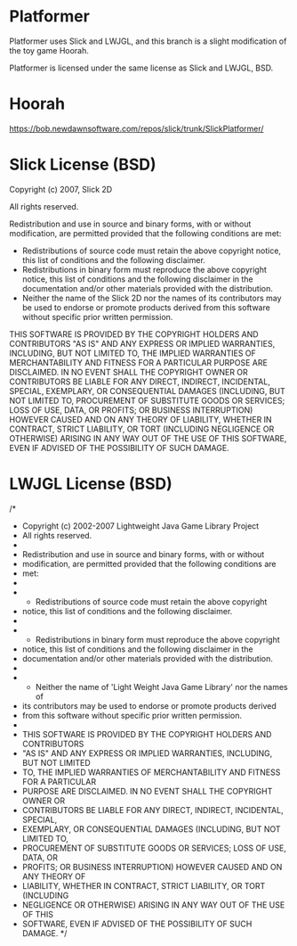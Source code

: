 Platformer
==========

Platformer uses Slick and LWJGL, and this branch is a slight modification of the toy game Hoorah.

Platformer is licensed under the same license as Slick and LWJGL, BSD.

Hoorah
======

https://bob.newdawnsoftware.com/repos/slick/trunk/SlickPlatformer/

Slick License (BSD)
===================
Copyright (c) 2007, Slick 2D

All rights reserved.

Redistribution and use in source and binary forms, with or without modification, are permitted provided that the following conditions are met:

* Redistributions of source code must retain the above copyright notice, this list of conditions and the following disclaimer.
* Redistributions in binary form must reproduce the above copyright notice, this list of conditions and the following disclaimer in the documentation and/or other materials provided with the distribution.
* Neither the name of the Slick 2D nor the names of its contributors may be used to endorse or promote products derived from this software without specific prior written permission.

THIS SOFTWARE IS PROVIDED BY THE COPYRIGHT HOLDERS AND CONTRIBUTORS "AS IS" AND ANY EXPRESS OR IMPLIED WARRANTIES, INCLUDING, BUT NOT LIMITED TO, THE IMPLIED WARRANTIES OF MERCHANTABILITY AND FITNESS FOR A PARTICULAR PURPOSE ARE DISCLAIMED. IN NO EVENT SHALL THE COPYRIGHT OWNER OR CONTRIBUTORS BE LIABLE FOR ANY DIRECT, INDIRECT, INCIDENTAL, SPECIAL, EXEMPLARY, OR CONSEQUENTIAL DAMAGES (INCLUDING, BUT NOT LIMITED TO, PROCUREMENT OF SUBSTITUTE GOODS OR SERVICES; LOSS OF USE, DATA, OR PROFITS; OR BUSINESS INTERRUPTION) HOWEVER CAUSED AND ON ANY THEORY OF LIABILITY, WHETHER IN CONTRACT, STRICT LIABILITY, OR TORT (INCLUDING NEGLIGENCE OR OTHERWISE) ARISING IN ANY WAY OUT OF THE USE OF THIS SOFTWARE, EVEN IF ADVISED OF THE POSSIBILITY OF SUCH DAMAGE.

LWJGL License (BSD)
===================

/*
 * Copyright (c) 2002-2007 Lightweight Java Game Library Project
 * All rights reserved.
 *
 * Redistribution and use in source and binary forms, with or without
 * modification, are permitted provided that the following conditions are
 * met:
 *
 * * Redistributions of source code must retain the above copyright
 *   notice, this list of conditions and the following disclaimer.
 *
 * * Redistributions in binary form must reproduce the above copyright
 *   notice, this list of conditions and the following disclaimer in the
 *   documentation and/or other materials provided with the distribution.
 *
 * * Neither the name of 'Light Weight Java Game Library' nor the names of
 *   its contributors may be used to endorse or promote products derived
 *   from this software without specific prior written permission.
 *
 * THIS SOFTWARE IS PROVIDED BY THE COPYRIGHT HOLDERS AND CONTRIBUTORS
 * "AS IS" AND ANY EXPRESS OR IMPLIED WARRANTIES, INCLUDING, BUT NOT LIMITED
 * TO, THE IMPLIED WARRANTIES OF MERCHANTABILITY AND FITNESS FOR A PARTICULAR
 * PURPOSE ARE DISCLAIMED. IN NO EVENT SHALL THE COPYRIGHT OWNER OR
 * CONTRIBUTORS BE LIABLE FOR ANY DIRECT, INDIRECT, INCIDENTAL, SPECIAL,
 * EXEMPLARY, OR CONSEQUENTIAL DAMAGES (INCLUDING, BUT NOT LIMITED TO,
 * PROCUREMENT OF SUBSTITUTE GOODS OR SERVICES; LOSS OF USE, DATA, OR
 * PROFITS; OR BUSINESS INTERRUPTION) HOWEVER CAUSED AND ON ANY THEORY OF
 * LIABILITY, WHETHER IN CONTRACT, STRICT LIABILITY, OR TORT (INCLUDING
 * NEGLIGENCE OR OTHERWISE) ARISING IN ANY WAY OUT OF THE USE OF THIS
 * SOFTWARE, EVEN IF ADVISED OF THE POSSIBILITY OF SUCH DAMAGE.
 */
